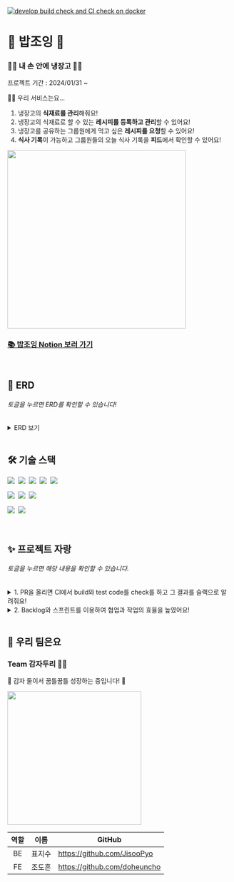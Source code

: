 [![develop build check and CI check on docker](https://github.com/Two-Potatoes/BobJoying-Back/actions/workflows/develop-ci.yml/badge.svg)](https://github.com/Two-Potatoes/BobJoying-Back/actions/workflows/develop-ci.yml)

# 🍚 밥조잉 🍚

### 🙆‍♀️ 내 손 안에 냉장고 🙆‍♂️

프로젝트 기간 : 2024/01/31 ~

🙋‍♀️ 우리 서비스는요...

1. 냉장고의 **식재료를 관리**해줘요! 
2. 냉장고의 식재료로 할 수 있는 **레시피를 등록하고 관리**할 수 있어요!
3. 냉장고를 공유하는 그룹원에게 먹고 싶은 **레시피를 요청**할 수 있어요!
4. **식사 기록**이 가능하고 그룹원들의 오늘 식사 기록을 **피드**에서 확인할 수 있어요!

<img src="https://github.com/Two-Potatoes/BobJoying-Back/assets/130378232/8c5fadcd-acc6-4031-bc3a-b5711cabf110" width="400px">

### [📚 밥조잉 Notion 보러 가기](https://two-potatoes.notion.site/BobJoying-ed09d53973684322a47bef4abfafa8e3?pvs=4)

<br>

## 💬 ERD

###### 토글을 누르면 ERD를 확인할 수 있습니다!

<details>
<summary> ERD 보기 </summary>

<img src="https://github.com/Two-Potatoes/BobJoying-Back/assets/130378232/34b7e361-b723-40a5-a5d2-ac34935b5c0e">

</details>

<br>

## 🛠️ 기술 스택

<img src="https://img.shields.io/badge/Java-007396?style=flat-square&logo=OpenJDK&logoColor=white">&nbsp;
<img src="https://img.shields.io/badge/Spring-6DB33F?style=flat-square&logo=spring&logoColor=white">&nbsp;
<img src="https://img.shields.io/badge/Spring Boot-6DB33F?style=flat-square&logo=springboot&logoColor=white">&nbsp;
<img src="https://img.shields.io/badge/Spring Security-6DB33F?style=flat-square&logo=springsecurity&logoColor=white">&nbsp;
<img src="https://img.shields.io/badge/Gradle-02303A?style=flat-square&logo=gradle&logoColor=white">&nbsp;

<img src="https://img.shields.io/badge/PostgreSQL-4169E1?style=flat-square&logo=postgresql&logoColor=white">&nbsp;
<img src="https://img.shields.io/badge/GitHub Actions-2088FF?style=flat-square&logo=githubactions&logoColor=white">&nbsp;
<img src="https://img.shields.io/badge/GraphQL-E10098?style=flat-square&logo=graphql&logoColor=white">&nbsp;

<img src="https://img.shields.io/badge/Notion-000000?style=flat-square&logo=notion&logoColor=white">&nbsp;
<img src="https://img.shields.io/badge/Slack-4A154B?style=flat-square&logo=slack&logoColor=white">&nbsp;

<br>

## ✨ 프로젝트 자랑

###### 토글을 누르면 해당 내용을 확인할 수 있습니다.

<details>
<summary> 1. PR을 올리면 CI에서 build와 test code를 check를 하고 그 결과를 슬랙으로 알려줘요!</summary>

<br>

* CI에서 `build`와 `test code`를 check하고 PR에 `코멘트`를 남겨요!

<img src="https://github.com/Two-Potatoes/BobJoying-Back/assets/130378232/e771f023-b2e9-4ea0-ae43-c8035231c0bf">

* PR 결과에 대해 `슬랙` 채널에 알림이 와요!

<img src="https://github.com/Two-Potatoes/BobJoying-Back/assets/130378232/cfc73a71-feb2-4ea2-afc0-3a80e94032e0">

---

</details>

<details>
<summary> 2. Backlog와 스프린트를 이용하여 협업과 작업의 효율을 높였어요!</summary>

<br>

* 개발과 관련된 할 일들은 생각나는 대로 `Backlog`에 쌓아요!

<img src="https://github.com/Two-Potatoes/BobJoying-Back/assets/130378232/869a3eb6-a179-4db0-b70e-4f0296891e83">

* Backlog에 있는 작업 중 우선적으로 해야 할 일을 `스프린트`에 커밋한 후 작업해요!

<img src="https://github.com/Two-Potatoes/BobJoying-Back/assets/130378232/22a18fe2-ec94-4fe9-ac87-231fefc531eb">

---

</details>

<!--배포 후 추가 개선점, 트러블 슈팅 기록, 버전에 따른 기능 기록-->

<br>

## 👭 우리 팀은요

### Team 감자두리 🥔🥔

🌱 감자 둘이서 꿈틀꿈틀 성장하는 중입니다! 🌱

<img src="https://github.com/Two-Potatoes/BobJoying-Back/assets/130378232/e3100894-4eda-407f-9a99-dfccc18c3031" width=300px>

<br>

|역할|이름|GitHub|
|:---:|:---:|---|
|BE|표지수|https://github.com/JisooPyo|
|FE|조도흔|https://github.com/doheuncho|


